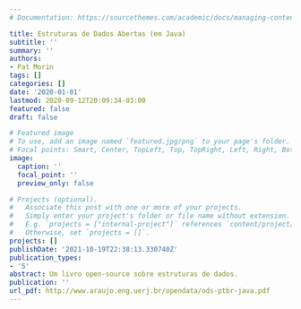 ```yaml
---
# Documentation: https://sourcethemes.com/academic/docs/managing-content/

title: Estruturas de Dados Abertas (em Java)
subtitle: ''
summary: ''
authors:
- Pat Morin
tags: []
categories: []
date: '2020-01-01'
lastmod: 2020-09-12T20:09:34-03:00
featured: false
draft: false

# Featured image
# To use, add an image named `featured.jpg/png` to your page's folder.
# Focal points: Smart, Center, TopLeft, Top, TopRight, Left, Right, BottomLeft, Bottom, BottomRight.
image:
  caption: ''
  focal_point: ''
  preview_only: false

# Projects (optional).
#   Associate this post with one or more of your projects.
#   Simply enter your project's folder or file name without extension.
#   E.g. `projects = ["internal-project"]` references `content/project/deep-learning/index.md`.
#   Otherwise, set `projects = []`.
projects: []
publishDate: '2021-10-19T22:38:13.330740Z'
publication_types:
- '5'
abstract: Um livro open-source sobre estruturas de dados.
publication: ''
url_pdf: http://www.araujo.eng.uerj.br/opendata/ods-ptbr-java.pdf
---
```

